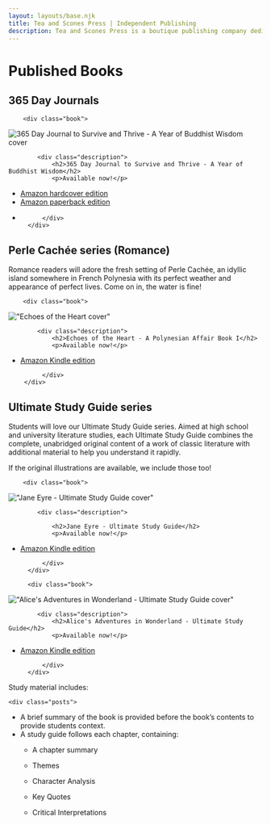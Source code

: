 ```yaml
---
layout: layouts/base.njk
title: Tea and Scones Press | Independent Publishing
description: Tea and Scones Press is a boutique publishing company dedicated to bringing extraordinary stories to life.
---
```


<div class="book-container">

# Published Books

</div>

<div class="book-container">

## 365 Day Journals
        
        <div class="book">

<img alt="365 Day Journal to Survive and Thrive - A Year of Buddhist Wisdom cover" src="/img/cover-365-Day-Journal-to-Survive-and-Thrive-A-Year-of-Buddhist-Wisdom-thumbnail.jpg">

            <div class="description">
                <h2>365 Day Journal to Survive and Thrive - A Year of Buddhist Wisdom</h2>
                <p>Available now!</p>

* [Amazon hardcover edition](https://www.amazon.com/365-Day-Journal-Survive-Thrive/dp/1764018656/)
* [Amazon paperback edition](https://www.amazon.com/365-Day-Journal-Survive-Thrive/dp/1764018664/)
* 
            </div>
        </div>

</div>

<div class="book-container">

## Perle Cachée series (Romance)

Romance readers will adore the fresh setting of Perle Cachée, an idyllic island somewhere in French Polynesia with its perfect weather and appearance of perfect lives. Come on in, the water is fine!
        
        <div class="book">

!["Echoes of the Heart cover"](/img/cover-Echoes-of-the-Heart-thumbnail.jpg)

            <div class="description">
                <h2>Echoes of the Heart - A Polynesian Affair Book I</h2>
                <p>Available now!</p>
                
* [Amazon Kindle edition](https://www.amazon.com/Echoes-Heart-Polynesian-Camille-Fontaine-ebook/dp/B0DZ5QBCT1/)

            </div>
       </div>
</div>

<div class="book-container">

## Ultimate Study Guide series

Students will love our Ultimate Study Guide series. Aimed at high school and university literature studies, each Ultimate Study Guide combines the complete, unabridged original content of a work of classic literature with additional material to help you understand it rapidly.

If the original illustrations are available, we include those too!
        
        <div class="book">

!["Jane Eyre - Ultimate Study Guide cover"](/img/cover-Jane-Eyre-Ultimate-Study-Guide-thumbnail.jpg)

            <div class="description">
            
                <h2>Jane Eyre - Ultimate Study Guide</h2>
                <p>Available now!</p>
                
* [Amazon Kindle edition](https://www.amazon.com.au/Jane-Eyre-Ultimate-Study-Guides-ebook/dp/B0DZXVWMFY/)

            </div>
        </div>
        
        <div class="book">

!["Alice's Adventures in Wonderland - Ultimate Study Guide cover"](/img/cover-Alice's-Adventures-in-Wonderland-Ultimate-Study-Guide-thumbnail.jpg)

            <div class="description">
                <h2>Alice's Adventures in Wonderland - Ultimate Study Guide</h2>
                <p>Available now!</p>

* [Amazon Kindle edition](https://www.amazon.com.au/Alices-Adventures-Wonderland-Ultimate-Study-ebook/dp/B0F2MDXR9L/)

            </div>
        </div>


Study material includes:

	<div class="posts">

* A brief summary of the book is provided before the book’s contents to provide students context.
* A study guide follows each chapter, containing:
  * A chapter summary
  * Themes
  * Character Analysis
  * Key Quotes
  * Critical Interpretations 

	</div>

</div>

